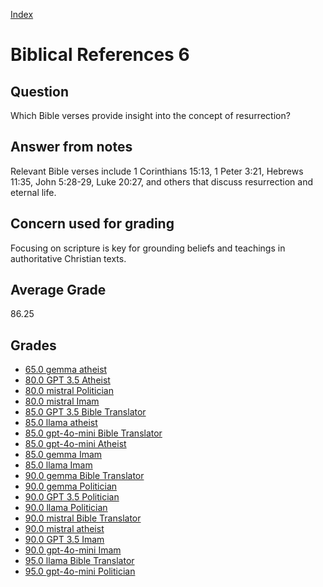 
[Index](../index.md)
# Biblical References 6
## Question
Which Bible verses provide insight into the concept of resurrection?

## Answer from notes
Relevant Bible verses include 1 Corinthians 15:13, 1 Peter 3:21, Hebrews 11:35, John 5:28-29, Luke 20:27, and others that discuss resurrection and eternal life.

## Concern used for grading
Focusing on scripture is key for grounding beliefs and teachings in authoritative Christian texts.

## Average Grade
86.25

## Grades
 * [65.0 gemma atheist](../answers/gemma_atheist/Biblical_References_6.md)
 * [80.0 GPT 3.5 Atheist](../answers/GPT_3.5_Atheist/Biblical_References_6.md)
 * [80.0 mistral Politician](../answers/mistral_Politician/Biblical_References_6.md)
 * [80.0 mistral Imam](../answers/mistral_Imam/Biblical_References_6.md)
 * [85.0 GPT 3.5 Bible Translator](../answers/GPT_3.5_Bible_Translator/Biblical_References_6.md)
 * [85.0 llama atheist](../answers/llama_atheist/Biblical_References_6.md)
 * [85.0 gpt-4o-mini Bible Translator](../answers/gpt-4o-mini_Bible_Translator/Biblical_References_6.md)
 * [85.0 gpt-4o-mini Atheist](../answers/gpt-4o-mini_Atheist/Biblical_References_6.md)
 * [85.0 gemma Imam](../answers/gemma_Imam/Biblical_References_6.md)
 * [85.0 llama Imam](../answers/llama_Imam/Biblical_References_6.md)
 * [90.0 gemma Bible Translator](../answers/gemma_Bible_Translator/Biblical_References_6.md)
 * [90.0 gemma Politician](../answers/gemma_Politician/Biblical_References_6.md)
 * [90.0 GPT 3.5 Politician](../answers/GPT_3.5_Politician/Biblical_References_6.md)
 * [90.0 llama Politician](../answers/llama_Politician/Biblical_References_6.md)
 * [90.0 mistral Bible Translator](../answers/mistral_Bible_Translator/Biblical_References_6.md)
 * [90.0 mistral atheist](../answers/mistral_atheist/Biblical_References_6.md)
 * [90.0 GPT 3.5 Imam](../answers/GPT_3.5_Imam/Biblical_References_6.md)
 * [90.0 gpt-4o-mini Imam](../answers/gpt-4o-mini_Imam/Biblical_References_6.md)
 * [95.0 llama Bible Translator](../answers/llama_Bible_Translator/Biblical_References_6.md)
 * [95.0 gpt-4o-mini Politician](../answers/gpt-4o-mini_Politician/Biblical_References_6.md)

